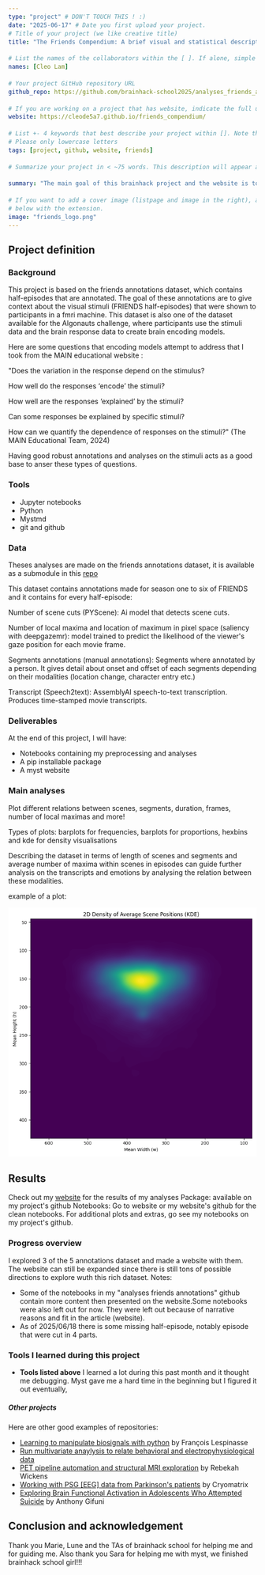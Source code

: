 ```yaml
---
type: "project" # DON'T TOUCH THIS ! :)
date: "2025-06-17" # Date you first upload your project.
# Title of your project (we like creative title)
title: "The Friends Compendium: A brief visual and statistical description of FRIENDS"

# List the names of the collaborators within the [ ]. If alone, simple put your name within []
names: [Cleo Lam]

# Your project GitHub repository URL
github_repo: https://github.com/brainhack-school2025/analyses_friends_annotations

# If you are working on a project that has website, indicate the full url including "https://" below or leave it empty.
website: https://cleode5a7.github.io/friends_compendium/ 

# List +- 4 keywords that best describe your project within []. Note that the project summary also involves a number of key words. Those are listed on top of the [github repository](https://github.com/brainhack-school2020/project_template), click `manage topics`.
# Please only lowercase letters
tags: [project, github, website, friends]

# Summarize your project in < ~75 words. This description will appear at the top of your page and on the list page with other projects..

summary: "The main goal of this brainhack project and the website is to do basic statistical analyses to the friends annotations data and to present the results in the form of visualisations. These analyses will provide better context and information about the stimuli on different levels of analyse. Here is the github for the [website](https://github.com/cleode5a7/friends_compendium)."

# If you want to add a cover image (listpage and image in the right), add it to your directory and indicate the name
# below with the extension.
image: "friends_logo.png"
---
```

<!-- This is an html comment and this won't appear in the rendered page. You are now editing the "content" area, the core of your description. Everything that you can do in markdown is allowed below. We added a couple of comments to guide your through documenting your progress. -->

## Project definition

### Background

This project is based on the friends annotations dataset, which contains half-episodes that are annotated. The goal of these annotations are to give context about the visual stimuli (FRIENDS half-episodes) that were shown to participants in a fmri machine. This dataset is also one of the dataset available for the Algonauts challenge, where participants use the stimuli data and the brain response data to create brain encoding models.

Here are some questions that encoding models attempt to address that I took from the MAIN educational website :

"Does the variation in the response depend on the stimulus?

How well do the responses ‘encode’ the stimuli?

How well are the responses ‘explained’ by the stimuli?

Can some responses be explained by specific stimuli?

How can we quantify the dependence of responses on the stimuli?" (The MAIN Educational Team, 2024)

Having good robust annotations and analyses on the stimuli acts as a good base to anser these types of questions.

### Tools

- Jupyter notebooks
- Python
- Mystmd
- git and github

### Data

Theses analyses are made on the friends annotations dataset, it is available as a submodule in this [repo](https://github.com/courtois-neuromod/friends_annotations.git)

This dataset contains annotations made for season one to six of FRIENDS and it contains for every half-episode:

Number of scene cuts (PYScene): Ai model that detects scene cuts.

Number of local maxima and location of maximum in pixel space (saliency with deepgazemr): model trained to predict the likelihood of the viewer's gaze position for each movie frame.

Segments annotations (manual annotations): Segments where annotated by a person. It gives detail about onset and offset of each segments depending on their modalities (location change, character entry etc.)

Transcript (Speech2text): AssemblyAI speech-to-text transcription. Produces time-stamped movie transcripts.

### Deliverables

At the end of this project, I will have:
 - Notebooks containing my preprocessing and analyses
 - A pip installable package
 - A myst website
### Main analyses

Plot different relations between scenes, segments, duration, frames, number of local maximas and more!

Types of plots: barplots for frequencies, barplots for proportions, hexbins and kde for density visualisations

Describing the dataset in terms of length of scenes and segments and average number of maxima within scenes in episodes can guide further analysis on the transcripts and emotions by analysing the relation between these modalities.

example of a plot:


![plot example](my_plot.png)

## Results
Check out my [website](https://cleode5a7.github.io/friends_compendium/) for the results of my analyses
Package: available on my project's github
Notebooks: Go to website or my website's github for the clean notebooks. For additional plots and extras, go see my notebooks on my project's github.

### Progress overview

I explored 3 of the 5 annotations dataset and made a website with them. The website can still be expanded since there is still tons of possible directions to explore wuth this rich dataset.
Notes:
- Some of the notebooks in my "analyses friends annotations" github contain more content then presented on the website.Some notebooks were also left out for now. They were left out because of narrative reasons and fit in the article (website).
- As of 2025/06/18 there is some missing half-episode, notably episode that were cut in 4 parts. 
### Tools I learned during this project

 * **Tools listed above** I learned a lot during this past month and it thought me debugging. Myst gave me a hard time in the beginning but I figured it out eventually,


##### Other projects
Here are other good examples of repositories:
- [Learning to manipulate biosignals with python](https://github.com/mtl-brainhack-school-2019/franclespinas-biosignals) by François Lespinasse
- [Run multivariate anaylysis to relate behavioral and electropyhysiological data](https://github.com/mtl-brainhack-school-2019/PLS_PV_Behaviour)
- [PET pipeline automation and structural MRI exploration](https://github.com/mtl-brainhack-school-2019/rwickens-sMRI-PET) by Rebekah Wickens
- [Working with PSG [EEG] data from Parkinson's patients](https://github.com/mtl-brainhack-school-2019/Soraya-sleep-data-in-PD-patients) by Cryomatrix
- [Exploring Brain Functional Activation in Adolescents Who Attempted Suicide](https://github.com/mtl-brainhack-school-2019/Anthony-Gifuni-repo) by Anthony Gifuni

## Conclusion and acknowledgement

Thank you Marie, Lune and the TAs of brainhack school for helping me and for guiding me. Also thank you Sara for helping me with myst, we finished brainhack school girl!!!
